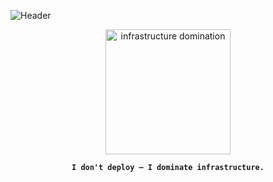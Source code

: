 ![Header](https://camo.githubusercontent.com/ef5dfeb2bb4a9264e5ac852a0469efd04d1260c93e3cd27c168979ce1eeee05c/68747470733a2f2f63617073756c652d72656e6465722e76657263656c2e6170702f6170693f747970653d776176696e67266865696768743d313530262626637573746f6d436f6c6f724c6973743d302c322c332c31352673656374696f6e3d68656164657226666f6e74416c69676e3d3026666f6e74416c69676e593d3026726576657273616c3d66616c7365)

<p align="center">
  <img src="https://camo.githubusercontent.com/a972401cc06ca22d7b95be5dc4306ec80a39f106086d017546b5c076e9458ba4/68747470733a2f2f63646e2e646973636f72646170702e636f6d2f656d6f6a69732f3737343836383638313538363131343538302e6769663f763d31" alt="infrastructure domination" width="200" />
</p>

<p align="center">
  <strong><code>I don't deploy – I dominate infrastructure.</code></strong>
</p>
